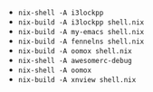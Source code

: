- `nix-shell -A i3lockpp`
- `nix-build -A i3lockpp shell.nix`
- `nix-build -A my-emacs shell.nix`
- `nix-build -A fennelns shell.nix`
- `nix-build -A oomox shell.nix`
- `nix-shell -A awesomerc-debug`
- `nix-shell -A oomox`
- `nix-build -A xnview shell.nix`
